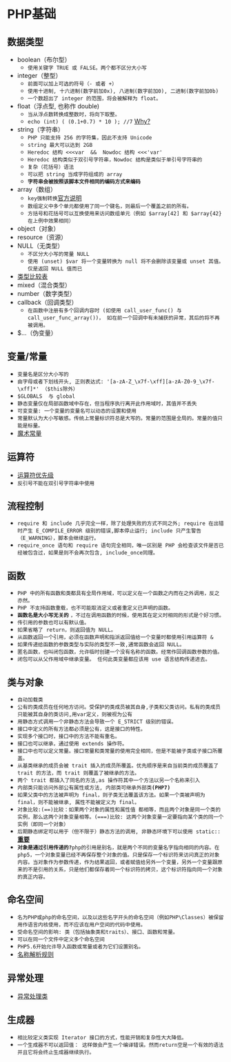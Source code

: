 # PHP基础

## 数据类型
- boolean（布尔型）
    - `使用关键字 TRUE 或 FALSE。两个都不区分大小写`
- integer（整型）
    - `前面可以加上可选的符号（- 或者 +）`
    - `使用十进制, 十六进制(数字前加0x), 八进制(数字前加0), 二进制(数字前加0b)`
    - `一个数超出了 integer 的范围，将会被解释为 float。`
- float（浮点型, 也称作 double)
    - `当从浮点数转换成整数时，将向下取整。`
    - `echo (int) ( (0.1+0.7) * 10 ); //7` [Why?](https://secure.php.net/manual/zh/language.types.float.php#warn.float-precision)
- string（字符串）
    - `PHP 只能支持 256 的字符集，因此不支持 Unicode`
    - `string 最大可以达到 2GB`
    - `Heredoc 结构 <<<var  &&  Nowdoc 结构 <<<'var' `
    - `Heredoc 结构类似于双引号字符串，Nowdoc 结构是类似于单引号字符串的`
    - `复杂（花括号）语法`
    - `可以把 string 当成字符组成的 array`
    - **`字符串会被按照该脚本文件相同的编码方式来编码`**
- array（数组）
    - `key强制转换`[官方说明](https://secure.php.net/manual/zh/language.types.array.php)
    - `数组定义中多个单元都使用了同一个键名，则最后一个覆盖之前的所有。`
    - `方括号和花括号可以互换使用来访问数组单元（例如 $array[42] 和 $array{42} 在上例中效果相同）`
- object（对象）
- resource（资源）
- NULL（无类型）
    - `不区分大小写的常量 NULL`
    - `使用 (unset) $var 将一个变量转换为 null 将不会删除该变量或 unset 其值。仅是返回 NULL 值而已`
- [类型比较表](https://secure.php.net/manual/zh/types.comparisons.php)
- mixed（混合类型）
- number（数字类型）
- callback（回调类型）
    - `在函数中注册有多个回调内容时 (如使用 call_user_func() 与 call_user_func_array())， 如在前一个回调中有未捕获的异常，其后的将不再被调用。`
- $...（伪变量）

## 变量/常量

- `变量名是区分大小写的`
- `由字母或者下划线开头, 正则表达式: '[a-zA-Z_\x7f-\xff][a-zA-Z0-9_\x7f-\xff]*' （$this除外）`
- `$GLOBALS  与 global`
- `静态变量仅在局部函数域中存在，但当程序执行离开此作用域时，其值并不丢失`
- `可变变量: 一个变量的变量名可以动态的设置和使用`
- `常量默认为大小写敏感。传统上常量标识符总是大写的。常量的范围是全局的。常量的值只能是标量。`
- [魔术常量](https://secure.php.net/manual/zh/language.constants.predefined.php)

## 运算符
- [运算符优先级](https://secure.php.net/manual/zh/language.operators.precedence.php)
- `反引号不能在双引号字符串中使用`

## 流程控制
- `require 和 include 几乎完全一样，除了处理失败的方式不同之外; require 在出错时产生 E_COMPILE_ERROR 级别的错误,脚本停止运行; include 只产生警告（E_WARNING），脚本会继续运行。`
- `require_once 语句和 require 语句完全相同，唯一区别是 PHP 会检查该文件是否已经被包含过，如果是则不会再次包含, include_once同理。`

## 函数
- `PHP 中的所有函数和类都具有全局作用域，可以定义在一个函数之内而在之外调用，反之亦然。`
- `PHP 不支持函数重载，也不可能取消定义或者重定义已声明的函数。`
- **`函数名是大小写无关的`** `，不过在调用函数的时候，使用其在定义时相同的形式是个好习惯。`
- `传引用的参数也可以有默认值。`
- `如果省略了 return，则返回值为 NULL。`
- `从函数返回一个引用，必须在函数声明和指派返回值给一个变量时都使用引用运算符 &`
- `如果传递给函数的参数类型与实际的类型不一致,通常函数会返回 NULL。`
- `匿名函数，也叫闭包函数，允许临时创建一个没有名称的函数。经常作回调函数参数的值。`
- `闭包可以从父作用域中继承变量。 任何此类变量都应该用 use 语言结构传递进去。`

## 类与对象
- `自动加载类`
- `公有的类成员在任何地方访问。受保护的类成员被其自身,子类和父类访问。私有的类成员只能被其自身的类访问,用var定义，则被视为公有` 
- `用静态方式调用一个非静态方法会导致一个 E_STRICT 级别的错误。`
- `接口中定义的所有方法都必须是公有，这是接口的特性。`
- `实现多个接口时，接口中的方法不能有重名。`
- `接口也可以继承，通过使用 extends 操作符。`
- `接口中也可以定义常量。接口常量和类常量的使用完全相同，但是不能被子类或子接口所覆盖。`
- `从基类继承的成员会被 trait 插入的成员所覆盖。优先顺序是来自当前类的成员覆盖了 trait 的方法，而 trait 则覆盖了被继承的方法。`
- `两个 trait 都插入了同名的方法,as 操作符其中一个方法以另一个名称来引入`
- `内部类只能访问外部公有属性或方法, 内部类可继承外部类`**`(PHP7)`**
- `如果父类中的方法被声明为 final，则子类无法覆盖该方法。如果一个类被声明为 final，则不能被继承, 属性不能被定义为 final。`
- `对象比较:(==)比较：如果两个对象的属性和属性值 都相等，而且两个对象是同一个类的实例，那么这两个对象变量相等。(===)比较: 这两个对象变量一定要指向某个类的同一个实例（即同一个对象）`
- `后期静态绑定可以用于（但不限于）静态方法的调用, 非静态环境下可以使用 static::` **[重要](https://secure.php.net/manual/zh/language.oop5.late-static-bindings.php)**
- **`对象是通过引用传递的?`**`php的引用是别名，就是两个不同的变量名字指向相同的内容。在php5，一个对象变量已经不再保存整个对象的值。只是保存一个标识符来访问真正的对象内容。当对象作为参数传递，作为结果返回，或者赋值给另外一个变量，另外一个变量跟原来的不是引用的关系，只是他们都保存着同一个标识符的拷贝，这个标识符指向同一个对象的真正内容。`

## 命名空间
- `名为PHP或php的命名空间，以及以这些名字开头的命名空间（例如PHP\Classes）被保留用作语言内核使用，而不应该在用户空间的代码中使用。`
- `受命名空间的影响: 类（包括抽象类和traits）、接口、函数和常量。`
- `可以在同一个文件中定义多个命名空间`
- `PHP5.6开始允许导入函数或常量或者为它们设置别名。`
- [名称解析规则](https://secure.php.net/manual/zh/language.namespaces.rules.php)

## 异常处理
-   [异常处理类](https://secure.php.net/manual/zh/language.exceptions.extending.php)

## 生成器
- `相比较定义类实现 Iterator 接口的方式，性能开销和复杂性大大降低。`
- `一个生成器不可以返回值： 这样做会产生一个编译错误。然而return空是一个有效的语法并且它将会终止生成器继续执行。`